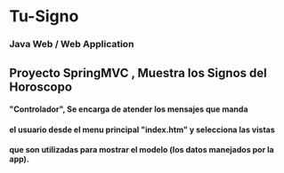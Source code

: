 # Tu-Signo
### Java Web / Web Application
## Proyecto SpringMVC , Muestra los Signos del Horoscopo
   #### "Controlador", Se encarga de atender los mensajes que manda
   #### el usuario desde el menu principal "index.htm" y selecciona las vistas
   #### que son utilizadas para mostrar el modelo (los datos manejados por la app).
  

